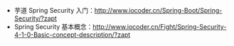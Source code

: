* 芋道 Spring Security 入门：<http://www.iocoder.cn/Spring-Boot/Spring-Security/?zapt>
* Spring Security 基本概念：<http://www.iocoder.cn/Fight/Spring-Security-4-1-0-Basic-concept-description/?zapt>
